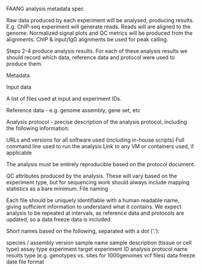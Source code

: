 FAANG analysis metadata spec

Raw data produced by each experiment will be analysed, producing results. E.g. 
ChIP-seq experiment will generate reads.
Reads will are aligned to the genome.
Normalized signal plots and QC metrics will be produced from the alignments. 
ChIP & input/IgG alignments be used for peak calling. 

Steps 2-4 produce analysis results. For each of these analysis results we should record which data, reference data and protocol were used to produce them. 

Metadata

Input data

A list of files used at input and experiment IDs.

Reference data - e.g. genome assembly, gene set, etc

Analysis protocol - precise description of the analysis protocol, including the following information:

URLs and versions for all software used (including in-house scripts)
Full command line used to run the analysis
Link to any VM or containers used, if applicable

The analysis must be entirely reproducible based on the protocol document. 

QC attributes produced by the analysis. These will vary based on the experiment type, but for sequencing work should always include mapping statistics as a bare minimum.
File naming

Each file should be uniquely identifiable with a human readable name, giving sufficient information to understand what it contains. We expect analysis to be repeated at intervals, as reference data and protocols are updated, so a data freeze data is included.

Short names based on the following, separated with a dot (‘.’):

species / assembly version
sample name
sample description (tissue or cell type)
assay type
experiment target
experiment ID
analysis protocol name
results type (e.g. genotypes vs. sites for 1000genomes vcf files)
data freeze date
file format

